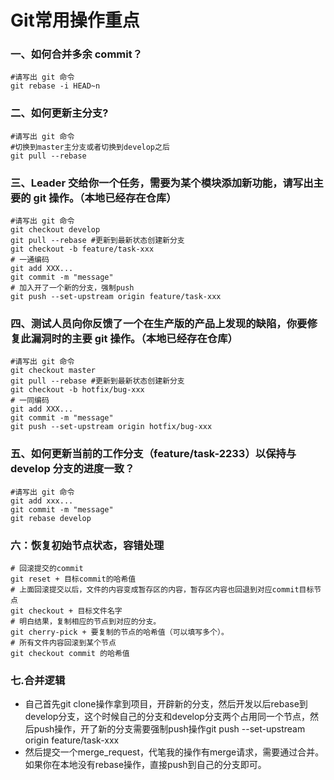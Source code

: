 # Git常用操作重点

### 一、如何合并多余 commit？

```shell
#请写出 git 命令
git rebase -i HEAD~n
```

### 二、如何更新主分支?

```shell
#请写出 git 命令
#切换到master主分支或者切换到develop之后
git pull --rebase
```

### 三、Leader 交给你一个任务，需要为某个模块添加新功能，请写出主要的 git 操作。（本地已经存在仓库）

```shell
#请写出 git 命令
git checkout develop
git pull --rebase #更新到最新状态创建新分支
git checkout -b feature/task-xxx
# 一通编码
git add XXX...
git commit -m "message"
# 加入开了一个新的分支，强制push
git push --set-upstream origin feature/task-xxx
```

### 四、测试人员向你反馈了一个在生产版的产品上发现的缺陷，你要修复此漏洞时的主要 git 操作。（本地已经存在仓库）

```shell
#请写出 git 命令
git checkout master
git pull --rebase #更新到最新状态创建新分支
git checkout -b hotfix/bug-xxx
# 一同编码
git add XXX...
git commit -m "message"
git push --set-upstream origin hotfix/bug-xxx
```

### 五、如何更新当前的工作分支（feature/task-2233）以保持与 develop 分支的进度一致？

```shell
#请写出 git 命令
git add xxx...
git commit -m "message"
git rebase develop
```



### 六：恢复初始节点状态，容错处理

```shell
# 回滚提交的commit
git reset + 目标commit的哈希值
# 上面回滚提交以后，文件的内容变成暂存区的内容，暂存区内容也回退到对应commit目标节点
git checkout + 目标文件名字
# 明白结果，复制相应的节点到对应的分支。
git cherry-pick + 要复制的节点的哈希值（可以填写多个）。
# 所有文件内容回滚到某个节点
git checkout commit 的哈希值
```



### 七.合并逻辑

+ 自己首先git clone操作拿到项目，开辟新的分支，然后开发以后rebase到develop分支，这个时候自己的分支和develop分支两个占用同一个节点，然后push操作，开了新的分支需要强制push操作git push --set-upstream origin feature/task-xxx
+ 然后提交一个merge_request，代笔我的操作有merge请求，需要通过合并。如果你在本地没有rebase操作，直接push到自己的分支即可。